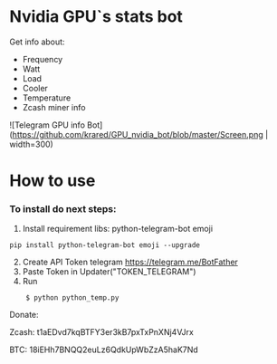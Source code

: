 #  Nvidia GPU`s stats bot

Get info about:
* Frequency
* Watt
* Load
* Cooler
* Temperature
* Zcash miner info

![Telegram GPU info Bot](https://github.com/krared/GPU_nvidia_bot/blob/master/Screen.png | width=300)


# How to use

### To install do next steps:

1. Install requirement libs: python-telegram-bot emoji
```shell
pip install python-telegram-bot emoji --upgrade
```

2. Create API Token telegram
https://telegram.me/BotFather
3. Paste Token in Updater("TOKEN_TELEGRAM")
4. Run
```shell
    $ python python_temp.py
```

Donate:

Zcash: t1aEDvd7kqBTFY3er3kB7pxTxPnXNj4VJrx

BTC: 18iEHh7BNQQ2euLz6QdkUpWbZzA5haK7Nd

